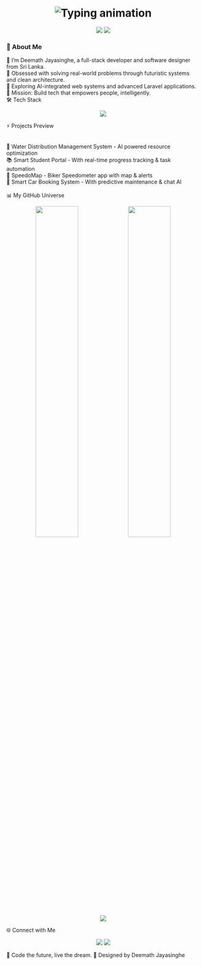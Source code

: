 <!-- Futuristic Profile README for Deemath Jayasinghe -->

<h1 align="center">
  <img src="https://readme-typing-svg.herokuapp.com?font=Orbitron&size=28&color=00F7FF&center=true&vCenter=true&width=800&height=70&lines=Hello+World%2C+I'm+Deemath+Jayasinghe;Futuristic+Coder+%7C+AI+Enthusiast+%7C+Tech+Architect" alt="Typing animation" />
</h1>

<p align="center">
  <img src="https://img.shields.io/badge/Code-Futuristic-blueviolet?style=for-the-badge&logo=visualstudiocode&logoColor=white" />
  <img src="https://img.shields.io/badge/Status-Engineering_Excellence-00FFFF?style=for-the-badge&logo=vercel&logoColor=white" />
</p>


### 🧠 About Me


🔭 I’m Deemath Jayasinghe, a full-stack developer and software designer from Sri Lanka. </br>
🧠 Obsessed with solving real-world problems through futuristic systems and clean architecture. </br>
🚀 Exploring AI-integrated web systems and advanced Laravel applications. </br>
🎯 Mission: Build tech that empowers people, intelligently.</br>
🛠️ Tech Stack</br>
<p align="center"> <img src="https://skillicons.dev/icons?i=php,laravel,java,javascript,react,mysql,html,css,vscode,git" /> </p>
⚡ Projects Preview</br></br>

  🚰 Water Distribution Management System - AI powered resource optimization  </br>
  📚 Smart Student Portal - With real-time progress tracking & task automation  </br>
  🚀 SpeedoMap - Biker Speedometer app with map & alerts  </br>
  📡 Smart Car Booking System - With predictive maintenance & chat AI  </br></br>
📊 My GitHub Universe</br>
<p align="center"> <img src="https://github-readme-stats.vercel.app/api?username=deemath&show_icons=true&theme=tokyonight&hide_border=true&rank_icon=percentile" width="47%" /> <img src="https://streak-stats.demolab.com/?user=deemath&theme=tokyonight&hide_border=true" width="47%" /> </p> <p align="center"> <img src="https://github-readme-activity-graph.vercel.app/graph?username=deemath&theme=react-dark&hide_border=true" /> </p>
🌐 Connect with Me
<p align="center"> <a href="mailto:youremail@example.com"><img src="https://img.shields.io/badge/Gmail-%23D14836.svg?style=for-the-badge&logo=gmail&logoColor=white" /></a> <a href="www.linkedin.com/in/dijay"><img src="https://img.shields.io/badge/LinkedIn-%230077B5.svg?style=for-the-badge&logo=linkedin&logoColor=white" /></a> </p>
🚀 Code the future, live the dream.
🧬 Designed by Deemath Jayasinghe
